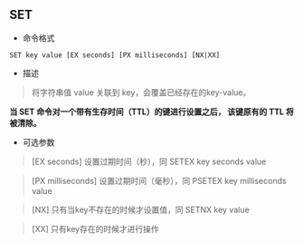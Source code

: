 ## SET

- 命令格式

```redis
SET key value [EX seconds] [PX milliseconds] [NX|XX]
```

- 描述

> 将字符串值 value 关联到 key，会覆盖已经存在的key-value。

**当 SET 命令对一个带有生存时间（TTL）的键进行设置之后， 该键原有的 TTL 将被清除。**




- 可选参数

> [EX seconds] 设置过期时间（秒），同 SETEX key seconds value

> [PX milliseconds] 设置过期时间（毫秒），同 PSETEX key milliseconds value 

> [NX] 只有当key不存在的时候才设置值，同 SETNX key value

> [XX] 只有key存在的时候才进行操作